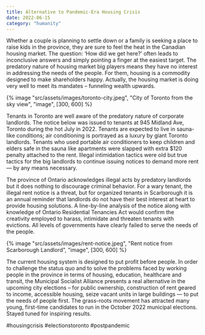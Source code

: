```yaml
---
title: Alternative to Pandemic-Era Housing Crisis
date: 2022-06-15
category: "humanity"
---
```


Whether a couple is planning to settle down or a family is seeking a place to raise kids in the province, they are sure to feel the heat in the Canadian housing market. The question: ‘How did we get here?’ often leads to inconclusive answers and simply pointing a finger at the easiest target. The predatory nature of housing market big players means they have no interest in addressing the needs of the people. For them, housing is a commodity designed to make shareholders happy. Actually, the housing market is doing very well to meet its mandates – funneling wealth upwards.

<!-- excerpt -->

{% image "src/assets/images/toronto-city.jpeg", "City of Toronto from the sky view", "image", [300, 600] %}

Tenants in Toronto are well aware of the predatory nature of corporate landlords. The notice below was issued to tenants at 945 Midland Ave, Toronto during the hot July in 2022. Tenants are expected to live in sauna- like conditions; air conditioning is portrayed as a luxury by giant Toronto landlords. Tenants who used portable air conditioners to keep children and elders safe in the sauna like apartments were slapped with extra $120 penalty attached to the rent. Illegal intimidation tactics were old but true tactics for the big landlords to continue issuing notices to demand more rent — by any means necessary.

The province of Ontario acknowledges illegal acts by predatory landlords but it does nothing to discourage criminal behavior. For a wary tenant, the illegal rent notice is a threat, but for organized tenants in Scarborough it is an annual reminder that landlords do not have their best interest at heart to provide housing solutions. A line-by-line analysis of the notice along with knowledge of Ontario Residential Tenancies Act would confirm the creativity employed to harass, intimidate and threaten tenants with evictions. All levels of governments have clearly failed to serve the needs of the people.

{% image "src/assets/images/rent-notice.jpeg", "Rent notice from Scarborough Landlord", "image", [300, 600] %}

The current housing system is designed to put profit before people. In order to challenge the status quo and to solve the problems faced by working people in the province in terms of housing, education, healthcare and transit, the Municipal Socialist Alliance presents a real alternative in the upcoming city elections – for public ownership, construction of rent geared to income, accessible housing, seize vacant units in large buildings — to put the needs of people first. The grass-roots movement has attracted many young, first-time candidates to run in the October 2022 municipal elections. Stayed tuned for inspiring results.

#housingcrisis #electionstoronto #postpandemic
